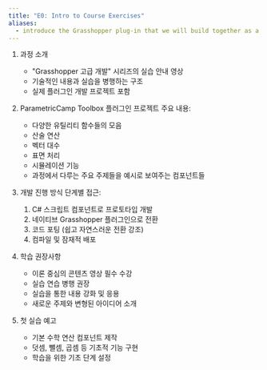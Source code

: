 ```yaml
---
title: "E0: Intro to Course Exercises"
aliases:
  - introduce the Grasshopper plug-in that we will build together as a hands-on project for this course.
---
```


1. 과정 소개
	- "Grasshopper 고급 개발" 시리즈의 실습 안내 영상
	- 기술적인 내용과 실습을 병행하는 구조
	- 실제 플러그인 개발 프로젝트 포함

2. ParametricCamp Toolbox 플러그인 프로젝트
	주요 내용:
	- 다양한 유틸리티 함수들의 모음
	- 산술 연산
	- 벡터 대수
	- 표면 처리
	- 시뮬레이션 기능
	- 과정에서 다루는 주요 주제들을 예시로 보여주는 컴포넌트들

3. 개발 진행 방식
	단계별 접근:
	1) C# 스크립트 컴포넌트로 프로토타입 개발
	2) 네이티브 Grasshopper 플러그인으로 전환
	3) 코드 포팅 (쉽고 자연스러운 전환 강조)
	4) 컴파일 및 잠재적 배포


4. 학습 권장사항
	- 이론 중심의 콘텐츠 영상 필수 수강
	- 실습 연습 병행 권장
	- 실습을 통한 내용 강화 및 응용
	- 새로운 주제와 변형된 아이디어 소개

5. 첫 실습 예고
	- 기본 수학 연산 컴포넌트 제작
	- 덧셈, 뺄셈, 곱셈 등 기초적 기능 구현
	- 학습을 위한 기초 단계 설정

